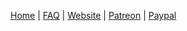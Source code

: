 [Home](https://github.com/the-expanse/SideQuest/wiki) |
[FAQ](https://github.com/the-expanse/SideQuest/wiki) |
[Website](https://github.com/the-expanse/SideQuest/wiki) |
[Patreon](https://github.com/the-expanse/SideQuest/wiki) |
[Paypal](https://github.com/the-expanse/SideQuest/wiki)